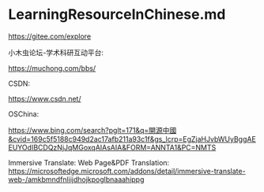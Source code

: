 # LearningResourceInChinese.md

https://gitee.com/explore

小木虫论坛-学术科研互动平台:

https://muchong.com/bbs/

CSDN:

https://www.csdn.net/

OSChina:

https://www.bing.com/search?pglt=171&q=開源中國&cvid=169c5f5188c949d2ac17afb211a93c1f&gs_lcrp=EgZjaHJvbWUyBggAEEUYOdIBCDQzNjJqMGoxqAIAsAIA&FORM=ANNTA1&PC=NMTS

Immersive Translate: Web Page&PDF Translation:
https://microsoftedge.microsoft.com/addons/detail/immersive-translate-web-/amkbmndfnliijdhojkpoglbnaaahippg
